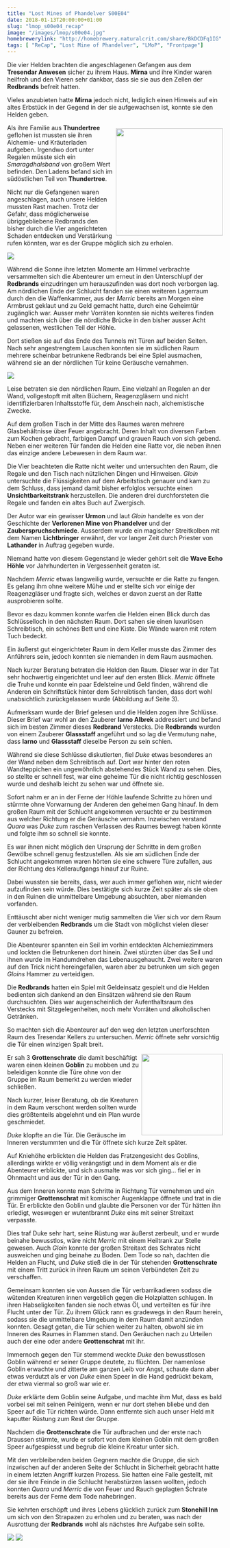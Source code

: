 ```yaml
---
title: "Lost Mines of Phandelver S00E04"
date: 2018-01-13T20:00:00+01:00
slug: "lmop_s00e04_recap"
image: "/images/lmop/s00e04.jpg"
homebrewerylink: "http://homebrewery.naturalcrit.com/share/BkDCDFq1IG"
tags: [ "ReCap", "Lost Mine of Phandelver", "LMoP", "Frontpage"]
---
```


Die vier Helden brachten die angeschlagenen Gefangen aus dem **Tresendar Anwesen** sicher zu ihrem Haus. **Mirna** und ihre Kinder waren heilfroh und den Vieren sehr dankbar, dass sie sie aus den Zellen der **Redbrands** befreit hatten.

Vieles anzubieten hatte **Mirna** jedoch nicht, lediglich einen Hinweis auf ein altes Erbstück in der Gegend in der sie aufgewachsen ist, konnte sie den Helden geben.

<img
  src='https://i.imgur.com/lgTDOet.png'
  style='shape-outside:url("https://i.imgur.com/lgTDOet.png");
         width:250px;
         float:right;
         margin-top:10px;' />

Als ihre Familie aus **Thundertree** geflohen ist mussten sie ihren Alchemie- und Kräuterladen aufgeben. Irgendwo dort unter Regalen müsste sich ein _Smaragdhalsband_ von großem Wert befinden. Den Ladens befand sich im südöstlichen Teil von **Thundertree**.

Nicht nur die Gefangenen waren angeschlagen, auch unsere Helden mussten Rast machen. Trotz der Gefahr, dass möglicherweise übriggebliebene Redbrands den bisher durch die Vier angerichteten Schaden entdecken und Verstärkung rufen könnten, war es der Gruppe möglich sich zu erholen.

<img src='https://i.imgur.com/JFiWWTO.jpg' class="auto" />

Während die Sonne ihre letzten Momente am Himmel verbrachte versammelten sich die Abenteurer um erneut in den Unterschlupf der **Redbrands** einzudringen um herauszufinden was dort noch verborgen lag.
Am nördlichen Ende der Schlucht fanden sie einen weiteren Lagerraum durch den die Waffenkammer, aus der _Merric_ bereits am Morgen eine Armbrust geklaut und zu Geld gemacht hatte, durch eine Geheimtür zugänglich war.
Ausser mehr Vorräten konnten sie nichts weiteres finden und machten sich über die nördliche Brücke in den bisher ausser Acht gelassenen, westlichen Teil der Höhle.

Dort stießen sie auf das Ende des Tunnels mit Türen auf beiden Seiten. Nach sehr angestrengtem Lauschen konnten sie im südlichen Raum mehrere scheinbar betrunkene Redbrands bei eine Spiel ausmachen, während sie an der nördlichen Tür keine Geräusche vernahmen.

<img src='https://i.imgur.com/btyzqcR.jpg' class="auto" />

Leise betraten sie den nördlichen Raum. Eine vielzahl an Regalen an der Wand, vollgestopft mit alten Büchern, Reagenzgläsern und nicht identifizierbaren Inhaltsstoffe für, dem Anschein nach, alchemistische Zwecke.

Auf dem großen Tisch in der Mitte des Raumes waren mehrere Glasbehältnisse über Feuer angebracht. Deren Inhalt von diversen Farben zum Kochen gebracht, farbigen Dampf und grauen Rauch von sich gebend. Neben einer weiteren Tür fanden die Helden eine Ratte vor, die neben ihnen das einzige andere Lebewesen in dem Raum war.

Die Vier beachteten die Ratte nicht weiter und untersuchten den Raum, die Regale und den Tisch nach nützlichen Dingen und Hinweisen. _Gloin_ untersuchte die Flüssigkeiten auf dem Arbeitstisch genauer und kam zu dem Schluss, dass jemand damit bisher erfolglos versuchte einen **Unsichtbarkeitstrank** herzustellen. Die anderen drei durchforsteten die Regale und fanden ein altes Buch auf Zwergisch.

Der Autor war ein gewisser **Urmon** und laut _Gloin_ handelte es von der Geschichte der **Verlorenen Mine von Phandelver** und der **Zauberspruchschmiede**. Ausserdem wurde ein magischer Streitkolben mit dem Namen **Lichtbringer** erwähnt, der vor langer Zeit durch Priester von **Lathander** in Auftrag gegeben wurde.

Niemand hatte von diesem Gegenstand je wieder gehört seit die **Wave Echo Höhle** vor Jahrhunderten in Vergessenheit geraten ist.

Nachdem _Merric_ etwas langweilig wurde, versuchte er die Ratte zu fangen. Es gelang ihm ohne weitere Mühe und er stellte sich vor einige der Reagenzgläser und fragte sich, welches er davon zuerst an der Ratte ausprobieren sollte.

Bevor es dazu kommen konnte warfen die Helden einen Blick durch das Schlüsselloch in den nächsten Raum. Dort sahen sie einen luxuriösen Schreibtisch, ein schönes Bett und eine Kiste. Die Wände waren mit rotem Tuch bedeckt.

Ein äußerst gut eingerichteter Raum in dem Keller musste das Zimmer des Anführers sein, jedoch konnten sie niemanden in dem Raum ausmachen.

Nach kurzer Beratung betraten die Helden den Raum. Dieser war in der Tat sehr hochwertig eingerichtet und leer auf den ersten Blick. _Merric_ öffnete die Truhe und konnte ein paar Edelsteine und Geld finden, während die Anderen ein Schriftstück hinter dem Schreibtisch fanden, dass dort wohl unabsichtlich zurückgelassen wurde (Abbildung auf Seite 3).

Aufmerksam wurde der Brief gelesen und die Helden zogen ihre Schlüsse. Dieser Brief war wohl an den Zauberer **Iarno Albrek** addressiert und befand sich im besten Zimmer dieses **Redbrand** Verstecks. Die **Redbrands** wurden von einem Zauberer **Glassstaff** angeführt und so lag die Vermutung nahe, dass **Iarno** und **Glassstaff** dieselbe Person zu sein schien.

Während sie diese Schlüsse diskutierten, fiel _Duke_ etwas besonderes an der Wand neben dem Schreibtisch auf. Dort war hinter den roten Wandteppichen ein ungewöhnlich abstehendes Stück Wand zu sehen. Dies, so stellte er schnell fest, war eine geheime Tür die nicht richtig geschlossen wurde und deshalb leicht zu sehen war und öffnete sie.

Sofort nahm er an in der Ferne der Höhle laufende Schritte zu hören und stürmte ohne Vorwarnung der Anderen den geheimen Gang hinauf. In dem großen Raum mit der Schlucht angekommen versuchte er zu bestimmen aus welcher Richtung er die Geräusche vernahm. Inzwischen verstand _Quara_ was _Duke_ zum raschen Verlassen des Raumes bewegt haben könnte und folgte ihm so schnell sie konnte.

Es war ihnen nicht möglich den Ursprung der Schritte in dem großen Gewölbe schnell genug festzustellen. Als sie am südlichen Ende der Schlucht angekommen waren hörten sie eine schwere Türe zufallen, aus der Richtung des Kelleraufgangs hinauf zur Ruine.

Dabei wussten sie bereits, dass, wer auch immer geflohen war, nicht wieder aufzufinden sein würde. Dies bestätigte sich kurze Zeit später als sie oben in den Ruinen die unmittelbare Umgebung absuchten, aber niemanden vorfanden.

Enttäuscht aber nicht weniger mutig sammelten die Vier sich vor dem Raum der verbleibenden **Redbrands** um die Stadt von möglichst vielen dieser Gauner zu befreien.

Die Abenteurer spannten ein Seil im vorhin entdeckten Alchemiezimmers und lockten die Betrunkenen dort hinein.
Zwei stürzten über das Seil und ihnen wurde im Handumdrehen das Lebenausgehaucht. Zwei weitere waren auf den Trick nicht hereingefallen, waren aber zu betrunken um sich gegen _Gloins_ Hammer zu verteidigen.

Die **Redbrands** hatten ein Spiel mit Geldeinsatz gespielt und die Helden bedienten sich dankend an den Einsätzen während sie den Raum durchsuchten. Dies war augenscheinlich der Aufenthaltsraum des Verstecks mit Sitzgelegenheiten, noch mehr Vorräten und alkoholischen Getränken.

So machten sich die Abenteurer auf den weg den letzten unerforschten Raum des Tresendar Kellers zu untersuchen. _Merric_ öffnete sehr vorsichtig die Tür einen winzigen Spalt breit.

<img
  src='https://i.imgur.com/ONMlOnY.png'
  style='shape-outside:url("https://i.imgur.com/ONMlOnY.png");
  width:190px;
  float:right'/>

Er sah 3 **Grottenschrate** die damit beschäftigt waren einen kleinen **Goblin** zu mobben und zu beleidigen konnte die Türe ohne von der Gruppe im Raum bemerkt zu werden wieder schließen.

Nach kurzer, leiser Beratung, ob die Kreaturen in dem Raum verschont werden sollten wurde dies größtenteils abgelehnt und ein Plan wurde geschmiedet.

_Duke_ klopfte an die Tür. Die Geräusche im Inneren verstummten und die Tür öffnete sich kurze Zeit später.

Auf Kniehöhe erblickten die Helden das Fratzengesicht des Goblins, allerdings wirkte er völlig verängstigt und in dem Moment als er die Abenteurer erblickte, und sich ausmalte was vor sich ging... fiel er in Ohnmacht und aus der Tür in den Gang.

Aus dem Inneren konnte man Schritte in Richtung Tür vernehmen und ein grimmiger **Grottenschrat** mit komischer Augenklappe öffnete und trat in die Tür. Er erblickte den Goblin und glaubte die Personen vor der Tür hätten ihn erledigt, weswegen er wutentbrannt _Duke_ eins mit seiner Streitaxt verpasste.

Dies traf Duke sehr hart, seine Rüstung war äußerst zerbeult, und er wurde beinahe bewusstlos, wäre nicht _Merric_ mit einem Heiltrank zur Stelle gewesen. Auch _Gloin_ konnte der großen Streitaxt des Schrates nicht ausweichen und ging beinahe zu Boden. Dem Tode so nah, dachten die Helden an Flucht, und _Duke_ stieß die in der Tür stehenden **Grottenschrate** mit einem Tritt zurück in ihren Raum um seinen Verbündeten Zeit zu verschaffen.

Gemeinsam konnten sie von Aussen die Tür verbarrikadieren sodass die wütenden Kreaturen innen vergeblich gegen die Holzplatten schlugen. In ihren Habseligkeiten fanden sie noch etwas Öl, und verteilten es für ihre Flucht unter der Tür. Zu ihrem Glück rann es gradewegs in den Raum herein, sodass sie die unmittelbare Umgebung in dem Raum damit anzünden konnten. Gesagt getan, die Tür schien weiter zu halten, obwohl sie im Inneren des Raumes in Flammen stand. Den Geräuchen nach zu Urteilen auch der eine oder andere **Grottenschrat** mit ihr.

Immernoch gegen den Tür stemmend weckte _Duke_ den bewusstlosen Goblin während er seiner Gruppe deutete, zu flüchten. Der namenlose Goblin erwachte und zitterte am ganzen Leib vor Angst, schaute dann aber etwas verdutzt als er von _Duke_ einen Speer in die Hand gedrückt bekam, der etwa viermal so groß war wie er.

_Duke_ erklärte dem Goblin seine Aufgabe, und machte ihm Mut, dass es bald vorbei sei mit seinen Peinigern, wenn er nur dort stehen bliebe und den Speer auf die Tür richten würde. Dann entfernte sich auch unser Held mit kaputter Rüstung zum Rest der Gruppe.

Nachdem die **Grottenschrate** die Tür aufbrachen und der erste nach Draussen stürmte, wurde er sofort von dem kleinen Goblin mit dem großen Speer aufgespiesst und begrub die kleine Kreatur unter sich.

Mit den verbleibenden beiden Gegnern machte die Gruppe, die sich inzwischen auf der anderen Seite der Schlucht in Sicherheit gebracht hatte in einem letzten Angriff kurzen Prozess. Sie hatten eine Falle gestellt, mit der sie ihre Feinde in die Schlucht herabstürzen lassen wollten, jedoch konnten _Quara_ und _Merric_ die von Feuer und Rauch geplagten Schrate bereits aus der Ferne dem Tode nahebringen.

Sie kehrten erschöpft und ihres Lebens glücklich zurück zum **Stonehill Inn** um sich von den Strapazen zu erholen und zu beraten, was nach der Ausrottung der **Redbrands** wohl als nächstes ihre Aufgabe sein sollte.

<img src='https://i.imgur.com/uyxTpRy.jpg' class="large" />

<img src='https://i.imgur.com/Mj2dfEV.png' class="large" />
